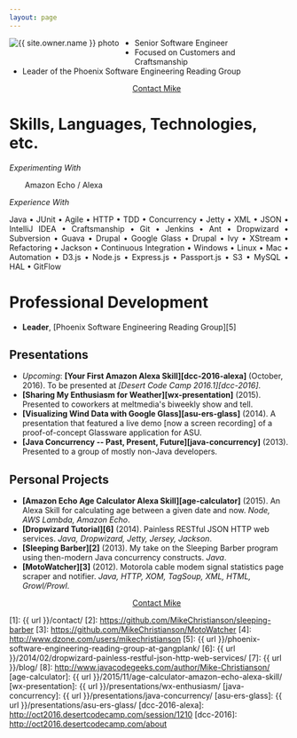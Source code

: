```yaml
---
layout: page
---
```

<a href="/contact/"><img src="{{ url }}/images/{{ site.owner.avatar }}" alt="{{ site.owner.name }} photo" class="author-photo" style="float: left; margin-right: 2em; margin-bottom: 2em;"></a>

* Senior Software Engineer
* Focused on Customers and Craftsmanship
* Leader of the Phoenix Software Engineering Reading Group

<div style="clear: left;"><div style="text-align: center;"><a href="{{ url }}/contact/" class="btn" style="width: 25%;"><i class="fa fa-pencil fa-2x"></i> <span style="margin-left: 2em;">Contact Mike</span></a></div></div>

# Skills, Languages, Technologies, etc.

<!-- *Currently Working With* -->

*Experimenting With*

<p style="text-align: justify; margin-left: 2em;">Amazon Echo / Alexa</p>

<!-- *Recently Used* -->

*Experience With*

<p style="text-align: justify;">Java &bullet; JUnit &bullet; Agile &bullet; HTTP &bullet; TDD &bullet; Concurrency &bullet; Jetty &bullet; XML &bullet; JSON &bullet; IntelliJ IDEA &bullet; Craftsmanship &bullet; Git &bullet; Jenkins &bullet; Ant &bullet; Dropwizard &bullet; Subversion &bullet; Guava &bullet; Drupal &bullet; Google Glass &bullet; Drupal &bullet; Ivy &bullet; XStream &bullet; Refactoring &bullet; Jackson &bullet; Continuous Integration &bullet; Windows &bullet; Linux &bullet; Mac &bullet; Automation &bullet; D3.js &bullet; Node.js &bullet; Express.js &bullet; Passport.js &bullet; S3 &bullet; MySQL &bullet; HAL &bullet; GitFlow</p>

# Professional Development

* **Leader**, [Phoenix Software Engineering Reading Group][5]

<!--
## Writing
* **[Professional Blog][7]**
* **[DZone.com Contributor][4]**
* **[JavaCodeGeeks Contributor][8]**
 -->

## Presentations
* _Upcoming_: **[Your First Amazon Alexa Skill][dcc-2016-alexa]** (October, 2016). To be presented at _[Desert Code Camp 2016.1][dcc-2016]_.
* **[Sharing My Enthusiasm for Weather][wx-presentation]** (2015). Presented to coworkers at meltmedia's biweekly show and tell.
* **[Visualizing Wind Data with Google Glass][asu-ers-glass]** (2014). A presentation that featured a live demo [now a screen recording] of a proof-of-concept Glassware application for ASU.
* **[Java Concurrency -- Past, Present, Future][java-concurrency]** (2013). Presented to a group of mostly non-Java developers.

## Personal Projects
* **[Amazon Echo Age Calculator Alexa Skill][age-calculator]** (2015). An Alexa Skill for calculating age between a given date and now. *Node, AWS Lambda, Amazon Echo*.
* **[Dropwizard Tutorial][6]** (2014). Painless RESTful JSON HTTP web services. *Java, Dropwizard, Jetty, Jersey, Jackson*.
* **[Sleeping Barber][2]** (2013). My take on the Sleeping Barber program using then-modern Java concurrency constructs. *Java*.
* **[MotoWatcher][3]** (2012). Motorola cable modem signal statistics page scraper and notifier. *Java, HTTP, XOM, TagSoup, XML, HTML, Growl/Prowl*.

<div style="clear: left;"><div style="text-align: center;"><a href="{{ url }}/contact/" class="btn" style="width: 25%;"><i class="fa fa-pencil fa-2x"></i> <span style="margin-left: 2em;">Contact Mike</span></a></div></div>

[1]: {{ url }}/contact/
[2]: https://github.com/MikeChristianson/sleeping-barber
[3]: https://github.com/MikeChristianson/MotoWatcher
[4]: http://www.dzone.com/users/mikechristianson
[5]: {{ url }}/phoenix-software-engineering-reading-group-at-gangplank/
[6]: {{ url }}/2014/02/dropwizard-painless-restful-json-http-web-services/
[7]: {{ url }}/blog/
[8]: http://www.javacodegeeks.com/author/Mike-Christianson/
[age-calculator]: {{ url }}/2015/11/age-calculator-amazon-echo-alexa-skill/
[wx-presentation]: {{ url }}/presentations/wx-enthusiasm/
[java-concurrency]: {{ url }}/presentations/java-concurrency/
[asu-ers-glass]: {{ url }}/presentations/asu-ers-glass/
[dcc-2016-alexa]: http://oct2016.desertcodecamp.com/session/1210
[dcc-2016]: http://oct2016.desertcodecamp.com/about
